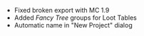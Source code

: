 - Fixed broken export with MC 1.9
- Added *Fancy Tree* groups for Loot Tables
- Automatic name in "New Project" dialog
